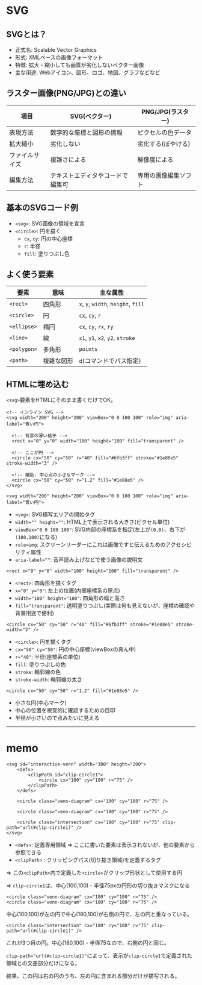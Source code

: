 # SVG

## SVGとは？

- 正式名: Scalable Vector Graphics
- 形式: XMLベースの画像フォーマット
- 特徴: 拡大・縮小しても画質が劣化しないベクター画像
- 主な用途: Webアイコン、図形、ロゴ、地図、グラフなどなど

## ラスター画像(PNG/JPG)との違い

| 項目           | SVG(ベクター)                    | PNG/JPG(ラスター)    |
|----------------|----------------------------------|----------------------|
| 表現方法       | 数学的な座標と図形の情報         | ピクセルの色データ   |
| 拡大縮小       | 劣化しない                       | 劣化する(ぼやける)   |
| ファイルサイズ | 複雑さによる                     | 解像度による         |
| 編集方法       | テキストエディタやコードで編集可 | 専用の画像編集ソフト |

## 基本のSVGコード例

- `<svg>`: SVG画像の領域を宣言
- `<circle>`: 円を描く
  - `cx`, `cy`: 円の中心座標
  - `r`: 半径
  - `fill`: 塗りつぶし色

## よく使う要素

| 要素        | 意味       | 主な属性                            |
|-------------|------------|-------------------------------------|
| `<rect>`    | 四角形     | `x`, `y`, `width`, `height`, `fill` |
| `<circle>`  | 円         | `cx`, `cy`, `r`                     |
| `<ellipse>` | 楕円       | `cx`, `cy`, `rx`, `ry`              |
| `<line>`    | 線         | `x1`, `y1`, `x2`, `y2`, `stroke`    |
| `<polygon>` | 多角形     | `points`                            |
| `<path>`    | 複雑な図形 | `d`(コマンドでパス指定)             |

## HTMLに埋め込む

`<svg>`要素をHTMLにそのまま書くだけでOK。

```
<!-- インライン SVG -->
<svg width="200" height="200" viewBox="0 0 100 100" role="img" aria-label="青い円">

  <!-- 背景の薄い格子 -->
  <rect x="0" y="0" width="100" height="100" fill="transparent" />

  <!-- ここが円 -->
  <circle cx="50" cy="50" r="40" fill="#6fb3ff" stroke="#1e88e5" stroke-width="3" />

  <!-- 補助: 中心点の小さなマーク -->
  <circle cx="50" cy="50" r="1.2" fill="#1e88e5" />
</svg>
```

`<svg width="200" height="200" viewBox="0 0 100 100" role="img" aria-label="青い円">`

- `<svg>`: SVG描写エリアの開始タグ
- `width="" height=""`: HTML上で表示される大きさ(ピクセル単位)
- `viewBox="0 0 100 100"`: SVG内部の座標系を指定(左上が`(0,0)`、右下が`(100,100)`になる)
- `role=img`: スクリーンリーダーにこれは画像ですと伝えるためのアクセシビリティ属性
- `aria-label=""`: 音声読み上げなどで使う画像の説明文

`<rect x="0" y="0" width="100" height="100" fill="transparent" />`

- `<rect>`: 四角形を描くタグ
- `x="0" y="0"`: 左上の位置(内部座標系の原点)
- `width="100" height="100"`: 四角形の幅と高さ
- `fill="transparent"`: 透明塗りつぶし(実際は何も見えないが、座標の確認や背景用途で便利)

`<circle cx="50" cy="50" r="40" fill="#6fb3ff" stroke="#1e88e5" stroke-width="3" />`

- `<circle>`: 円を描くタグ
- `cx="50" cy="50"`: 円の中心座標(viewBoxの真ん中)
- `r="40"`: 半径(座標系の単位)
- `fill`: 塗りつぶしの色
- `stroke`: 輪郭線の色
- `stroke-width`: 輪郭線の太さ

`<circle cx="50" cy="50" r="1.2" fill="#1e88e5" />`

- 小さな円(中心マーク)
- 中心の位置を視覚的に確認するための目印
- 半径が小さいので点みたいに見える

---

# memo

```
<svg id="interactive-venn" width="300" height="200">
    <defs>
        <clipPath id="clip-circle1">
            <circle cx="100" cy="100" r="75" />
        </clipPath>
    </defs>

    <circle class="venn-diagram" cx="100" cy="100" r="75" />
    
    <circle class="venn-diagram" cx="180" cy="100" r="75" />

    <circle class="intersection" cx="180" cy="100" r="75" clip-path="url(#clip-circle1)" />
</svg>
```

- `<defs>`: 定義専用領域 => ここに書いた要素は表示されないが、他の要素から参照できる
- `<clipPath>` : クリッピングパス(切り抜き領域)を定義するタグ

=> この`<clipPath>`内で定義した`<circle>`がクリップ形状として使用する円

=> `clip-circle1`は、中心(100,100)・半径75pxの円形の切り抜きマスクになる

```
<circle class="venn-diagram" cx="100" cy="100" r="75" />
<circle class="venn-diagram" cx="180" cy="100" r="75" />
```

中心(100,100)が左の円で中心(180,100)が右側の円で、左の円と重なっている。

```
<circle class="intersection" cx="180" cy="100" r="75" clip-path="url(#clip-circle1)" />
```

これが3つ目の円。中心(180,100)・半径75なので、右側の円と同じ。

`clip-path="url(#clip-circle1)"`によって、表示が`clip-circle1`で定義された領域との交差部分だけになる。

結果、この円は右の円のうち、左の円に含まれる部分だけが描写される。

